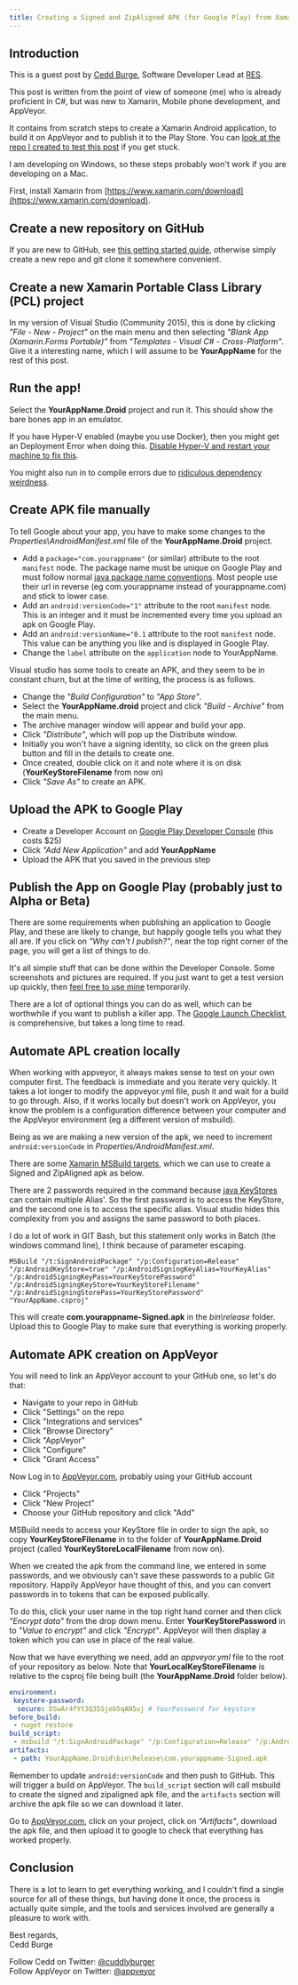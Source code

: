 ```yaml
---
title: Creating a Signed and ZipAligned APK (for Google Play) from Xamarin
---
```


## Introduction

This is a guest post by [Cedd Burge](https://github.com/ceddlyburge), Software Developer Lead at [RES](http://resgroup.github.io/).

This post is written from the point of view of someone (me) who is already proficient in C#, but was new to Xamarin, Mobile phone development, and AppVeyor.

It contains from scratch steps to create a Xamarin Android application, to build it on AppVeyor and to publish it to the Play Store. You can [look at the repo I created to test this post](https://github.com/ceddlyburge/create-signed-zipaligned-xamarin-apk-on-appveyor) if you get stuck.

I am developing on Windows, so these steps probably won't work if you are developing on a Mac.

First, install Xamarin from [https://www.xamarin.com/download](https://www.xamarin.com/download).

## Create a new repository on GitHub

If you are new to GitHub, see [this getting started guide](https://guides.github.com/activities/hello-world/), otherwise simply create a new repo and git clone it somewhere convenient.

## Create a new Xamarin Portable Class Library (PCL) project

In my version of Visual Studio (Community 2015), this is done by clicking *"File - New - Project"* on the main menu and then selecting *"Blank App (Xamarin.Forms Portable)"* from *"Templates - Visual C# - Cross-Platform"*. Give it a interesting name, which I will assume to be **YourAppName** for the rest of this post.

## Run the app!

Select the **YourAppName.Droid** project and run it. This should show the bare bones app in an emulator.

If you have Hyper-V enabled (maybe you use Docker), then you might get an Deployment Error when doing this. [Disable Hyper-V and restart your machine to fix this](http://stackoverflow.com/questions/31613607/visual-studio-2015-emulator-for-android-not-working-xde-exe-exit-code-3).

You might also run in to compile errors due to [ridiculous dependency weirdness](http://stackoverflow.com/questions/40081826/system-missingmethodexception-method-android-support-v4-widget-drawerlayout-ad).

## Create APK file manually

To tell Google about your app, you have to make some changes to the *Properties\AndroidManifest.xml* file of the **YourAppName.Droid** project.

* Add a `package="com.yourappname"` (or similar) attribute to the root `manifest` node. The package name must be unique on Google Play and must follow normal [java package name conventions](https://en.wikipedia.org/wiki/Java_package#Package_naming_conventions). Most people use their url in reverse (eg com.yourappname instead of yourappname.com) and stick to lower case.
* Add an `android:versionCode="1"` attribute to the root `manifest` node. This is an integer and it must be incremented every time you upload an apk on Google Play.
* Add an `android:versionName="0.1` attribute to the root `manifest` node. This value can be anything you like and is displayed in Google Play.
* Change the `label` attribute on the `application` node to YourAppName.

Visual studio has some tools to create an APK, and they seem to be in constant churn, but at the time of writing, the process is as follows.

* Change the *"Build Configuration"* to *"App Store"*.
* Select the **YourAppName.droid** project and click *"Build - Archive"* from the main menu.
* The archive manager window will appear and build your app.
* Click *"Distribute"*, which will pop up the Distribute window.
* Initially you won't have a signing identity, so click on the green plus button and fill in the details to create one.
* Once created, double click on it and note where it is on disk (**YourKeyStoreFilename** from now on)
* Click *"Save As"* to create an APK.

## Upload the APK to Google Play

* Create a Developer Account on [Google Play Developer Console](https://play.google.com/apps/publish) (this costs $25)
* Click *"Add New Application"* and add **YourAppName**
* Upload the APK that you saved in the previous step

## Publish the App on Google Play (probably just to Alpha or Beta)

There are some requirements when publishing an application to Google Play, and these are likely to change, but happily google tells you what they all are. If you click on *"Why can't I publish?"*, near the top right corner of the page, you will get a list of things to do.

It's all simple stuff that can be done within the Developer Console. Some screenshots and pictures are required. If you just want to get a test version up quickly, then [feel free to use mine](https://github.com/ceddlyburge/CanoePoloLeagueOrganiser/tree/master/CanoePoloLeagueOrganiserXamarin/screenshots-etc) temporarily.

There are a lot of optional things you can do as well, which can be worthwhile if you want to publish a killer app. The [Google Launch Checklist](https://developer.android.com/distribute/tools/launch-checklist.html), is comprehensive, but takes a long time to read.

## Automate APL creation locally

When working with appveyor, it always makes sense to test on your own computer first. The feedback is immediate and you iterate very quickly. It takes a lot longer to modify the appveyor.yml file, push it and wait for a build to go through. Also, if it works locally but doesn't work on AppVeyor, you know the problem is a configuration difference between your computer and the AppVeyor environment (eg a different version of msbuild).

Being as we are making a new version of the apk, we need to increment `android:versionCode` in *Properties/AndroidManifest.xml*.

There are some [Xamarin MSBuild targets](https://developer.xamarin.com/guides/android/under_the_hood/build_process/#22-build-targets), which we can use to create a Signed and ZipAligned apk as below.

There are 2 passwords required in the command because [java KeyStores](https://docs.oracle.com/javase/7/docs/api/java/security/KeyStore.html) can contain multiple Alias'. So the first password is to access the KeyStore, and the second one is to access the specific alias. Visual studio hides this complexity from you and assigns the same password to both places.

I do a lot of work in GIT Bash, but this statement only works in Batch (the windows command line), I think because of parameter escaping.

```batch
MSBuild "/t:SignAndroidPackage" "/p:Configuration=Release" "/p:AndroidKeyStore=true" "/p:AndroidSigningKeyAlias=YourKeyAlias" "/p:AndroidSigningKeyPass=YourKeyStorePassword" "/p:AndroidSigningKeyStore=YourKeyStoreFilename" "/p:AndroidSigningStorePass=YourKeyStorePassword"  "YourAppName.csproj"
```

This will create **com.yourappname-Signed.apk** in the *bin\release* folder. Upload this to Google Play to make sure that everything is working properly.

## Automate APK creation on AppVeyor

You will need to link an AppVeyor account to your GitHub one, so let's do that:

* Navigate to your repo in GitHub
* Click "Settings" on the repo
* Click "Integrations and services"
* Click "Browse Directory"
* Click "AppVeyor"
* Click "Configure"
* Click "Grant Access"

Now Log in to [AppVeyor.com](https://ci.appveyor.com), probably using your GitHub account

* Click "Projects"
* Click "New Project"
* Choose your GitHub repository and click "Add"

MSBuild needs to access your KeyStore file in order to sign the apk, so copy **YourKeyStoreFilename** in to the folder of **YourAppName.Droid** project (called **YourKeyStoreLocalFilename** from now on).

When we created the apk from the command line, we entered in some passwords, and we obviously can't save these passwords to a public Git repository. Happily AppVeyor have thought of this, and you can convert passwords in to tokens that can be exposed publically.

To do this, click your user name in the top right hand corner and then click *"Encrypt data"* from the drop down menu. Enter **YourKeyStorePassword** in to *"Value to encrypt"* and click *"Encrypt"*. AppVeyor will then display a token which you can use in place of the real value.

Now that we have everything we need, add an *appveyor.yml* file to the root of your repository as below. Note that **YourLocalKeyStoreFilename** is relative to the csproj file being built (the **YourAppName.Droid** folder below).

```yaml
environment:
 keystore-password:
  secure: DSwAr4fYt3Q35Sjob5qAN5uj # YourPassword for keystore
before_build:
 - nuget restore
build_script:
 - msbuild "/t:SignAndroidPackage" "/p:Configuration=Release" "/p:AndroidKeyStore=true" "/p:AndroidSigningKeyAlias=YourKeyAlias" "/p:AndroidSigningKeyPass=%keystore-password%" "/p:AndroidSigningKeyStore=YourLocalKeyStoreFilename" "/p:AndroidSigningStorePass=%keystore-password%"  "YourAppName.Droid\YourAppName.csproj"
artifacts:
 - path: YourAppName.Droid\bin\Release\com.yourappname-Signed.apk
```

Remember to update `android:versionCode` and then push to GitHub. This will trigger a build on AppVeyor. The `build_script` section will call msbuild to create the signed and zipaligned apk file, and the `artifacts` section will archive the apk file so we can download it later.

Go to [AppVeyor.com](ci.appveyor.com), click on your project, click on *"Artifacts"*, download the apk file, and then upload it to google to check that everything has worked properly.

## Conclusion

There is a lot to learn to get everything working, and I couldn't find a single source for all of these things, but having done it once, the process is actually quite simple, and the tools and services involved are generally a pleasure to work with.

Best regards,<br>
Cedd Burge

Follow Cedd on Twitter: [@cuddlyburger](https://twitter.com/cuddlyburger)<br>
Follow AppVeyor on Twitter: [@appveyor](https://twitter.com/appveyor)
